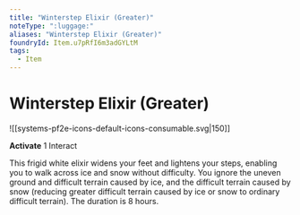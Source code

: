 ```yaml
---
title: "Winterstep Elixir (Greater)"
noteType: ":luggage:"
aliases: "Winterstep Elixir (Greater)"
foundryId: Item.u7pRfI6m3adGYLtM
tags:
  - Item
---
```


# Winterstep Elixir (Greater)
![[systems-pf2e-icons-default-icons-consumable.svg|150]]

**Activate** 1 Interact

This frigid white elixir widens your feet and lightens your steps, enabling you to walk across ice and snow without difficulty. You ignore the uneven ground and difficult terrain caused by ice, and the difficult terrain caused by snow (reducing greater difficult terrain caused by ice or snow to ordinary difficult terrain). The duration is 8 hours.
